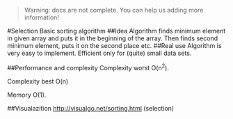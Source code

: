 > Warning: docs are not complete. You can help us adding more information!


#Selection
Basic sorting algorithm
##Idea
Algorithm finds minimum element in given array and puts it in the beginning of the array. Then finds second minimum element, puts it on the second place etc.
##Real use
Algorithm is very easy to implement. Efficient only for (quite) small data sets.

##Performance and complexity
Complexity worst O(n<sup>2</sup>).

Complexity best O(n)

Memory O(1).

##Visualazition
http://visualgo.net/sorting.html (selection)
